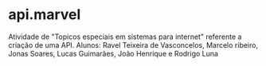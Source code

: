 # api.marvel
Atividade de "Topicos especiais em sistemas para internet" referente a criação de uma API.
Alunos: Ravel Teixeira de Vasconcelos, Marcelo ribeiro, Jonas Soares, Lucas Guimarães, João Henrique e Rodrigo Luna
